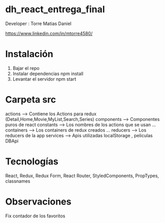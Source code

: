 # dh_react_entrega_final

Developer : Torre Matias Daniel

https://www.linkedin.com/in/mtorre4580/

# Instalación

1) Bajar el repo
2) Instalar dependencias npm install
3) Levantar el servidor npm start

# Carpeta src

  actions --> Contiene los Actions para redux (Detail,Home,Movie,MyList,Search,Series)
  components --> Componentes puros de react
  constants --> Los nombres de los actions que se usan ...
  containers --> Los containers de redux creados ...
  reducers --> Los reducers de la app
  services --> Apis utilizadas localStorage , peliculas DBApi
  
# Tecnologías
 React, Redux, Redux Form, React Router, StyledComponents, PropTypes, classnames
 
# Observaciones
 Fix contador de los favoritos
 

